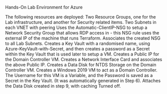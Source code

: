 Hands-On Lab Environment for Azure

The following resources are deployed:
    Two Resource Groups, one for the Lab infrastructure, and another for Security related items.
    Two Subnets in each VNET with peering
    Uses the Automatic-ClientIP-NSG to setup a Network Security Group that allows RDP access in - this NSG rule uses the external IP of the machine that runs Terraform.
    Associates the created NSG to all Lab Subnets.
    Creates a Key Vault with a randomised name, using Azure-KeyVault-with-Secret, and then creates a password as a Secret within the Key Vault that is used later to setup a VM.
    Creates a Public IP for the Domain Controller VM.
    Creates a Network Interface Card and associates the above Public IP.
    Creates a Data Disk for NTDS Storage on the Domain Controller VM.
    Creates a Windows 2019 VM to act as a Domain Controller. The Username for this VM is a Variable, and the Password is saved as a Secret in the Key Vault. (It was automatically generated in Step 6).
    Attaches the Data Disk created in step 9, with caching Turned off.
